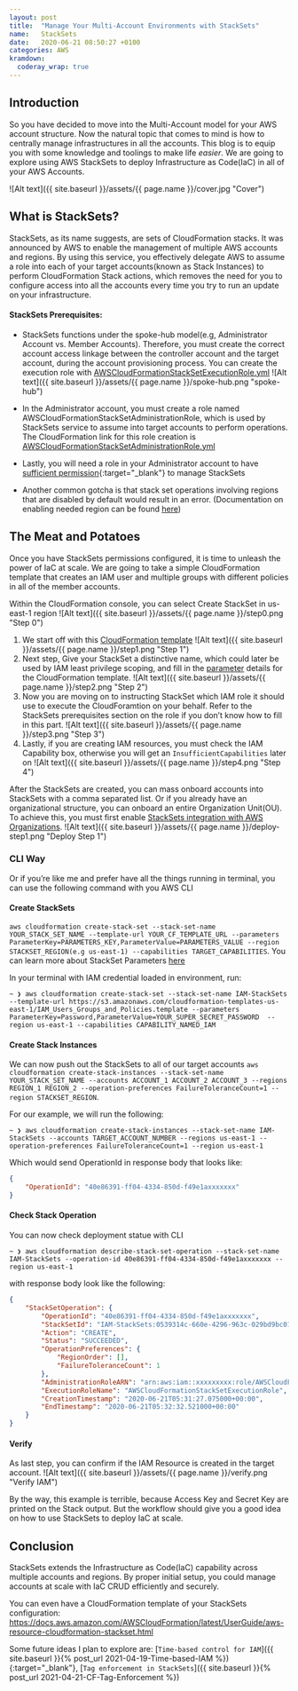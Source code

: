 ```yaml
---
layout: post
title:  "Manage Your Multi-Account Environments with StackSets"
name:   StackSets
date:   2020-06-21 08:50:27 +0100
categories: AWS
kramdown:
  coderay_wrap: true
---
```

## Introduction
So you have decided to move into the Multi-Account model for your AWS account structure. Now the natural topic that comes to mind is how to centrally manage infrastructures in all the accounts. This blog is to equip you with some knowledge and toolings to make life _easier_. We are going to explore using AWS StackSets to deploy Infrastructure as Code(IaC) in all of your AWS Accounts.

![Alt text]({{ site.baseurl }}/assets/{{ page.name }}/cover.jpg "Cover")

## What is StackSets?
StackSets, as its name suggests, are sets of CloudFormation stacks. It was announced by AWS to enable the management of multiple AWS accounts and regions. By using this service, you effectively delegate AWS to assume a role into each of your target accounts(known as Stack Instances) to perform CloudFormation Stack actions, which removes the need for you to configure access into all the accounts every time you try to run an update on your infrastructure. 


#### StackSets Prerequisites:
* StackSets functions under the spoke-hub model(e.g, Administrator Account vs. Member Accounts). Therefore, you must create the correct account access linkage between the controller account and the target account, during the account provisioning process. You can create the execution role with [AWSCloudFormationStackSetExecutionRole.yml](https://s3.amazonaws.com/cloudformation-stackset-sample-templates-us-east-1/AWSCloudFormationStackSetExecutionRole.yml)
![Alt text]({{ site.baseurl }}/assets/{{ page.name }}/spoke-hub.png "spoke-hub")

* In the Administrator account, you must create a role named AWSCloudFormationStackSetAdministrationRole, which is used by StackSets service to assume into target accounts to perform operations. The CloudFormation link for this role creation is [AWSCloudFormationStackSetAdministrationRole.yml](https://s3.amazonaws.com/cloudformation-stackset-sample-templates-us-east-1/AWSCloudFormationStackSetAdministrationRole.yml)


* Lastly, you will need a role in your Administrator account to have [sufficient permission](/thoughts/archive/CloudFormationIAM){:target="_blank"} to manage StackSets

* Another common gotcha is that stack set operations involving regions that are disabled by default would result in an error. (Documentation on enabling needed region can be found [here](https://docs.amazonaws.cn/general/latest/gr/rande-manage.html))

## The Meat and Potatoes
Once you have StackSets permissions configured, it is time to unleash the power of IaC at scale. We are going to take a simple CloudFormation template that creates an IAM user and multiple groups with different policies in all of the member accounts. 

Within the CloudFormation console, you can select Create StackSet in us-east-1 region
![Alt text]({{ site.baseurl }}/assets/{{ page.name }}/step0.png "Step 0")
1. We start off with this [CloudFormation template](
https://s3.amazonaws.com/cloudformation-templates-us-east-1/IAM_Users_Groups_and_Policies.template)
![Alt text]({{ site.baseurl }}/assets/{{ page.name }}/step1.png "Step 1")
2. Next step, Give your StackSet a distinctive name, which could later be used by IAM least privilege scoping, and fill in the [parameter](https://docs.aws.amazon.com/AWSCloudFormation/latest/UserGuide/parameters-section-structure.html) details for the CloudFormation template. 
![Alt text]({{ site.baseurl }}/assets/{{ page.name }}/step2.png "Step 2")
3. Now you are moving on to instructing StackSet which IAM role it should use to execute the CloudForamtion on your behalf. Refer to the StackSets prerequisites section on the role if you don’t know how to fill in this part.
![Alt text]({{ site.baseurl }}/assets/{{ page.name }}/step3.png "Step 3")
4. Lastly, if you are creating IAM resources, you must check the IAM Capability box, otherwise you will get an `InsufficientCapabilities` later on
![Alt text]({{ site.baseurl }}/assets/{{ page.name }}/step4.png "Step 4")

After the StackSets are created, you can mass onboard accounts into StackSets with a comma separated list. Or if you already have an organizational structure, you can onboard an entire Organization Unit(OU). To achieve this, you must first enable [StackSets integration with AWS Organizations](https://docs.aws.amazon.com/organizations/latest/userguide/services-that-can-integrate-cloudformation.html). 
![Alt text]({{ site.baseurl }}/assets/{{ page.name }}/deploy-step1.png "Deploy Step 1")

### CLI Way
Or if you’re like me and prefer have all the things running in terminal, you can use the following command with you AWS CLI

#### Create StackSets
`aws cloudformation create-stack-set --stack-set-name YOUR_STACK_SET_NAME --template-url YOUR_CF_TEMPLATE_URL --parameters ParameterKey=PARAMETERS_KEY,ParameterValue=PARAMETERS_VALUE --region STACKSET_REGION(e.g us-east-1) --capabilities TARGET_CAPABILITIES`. You can learn more about StackSet Parameters [here](https://docs.aws.amazon.com/AWSCloudFormation/latest/APIReference/API_CreateStack.html)


In your terminal with IAM credential loaded in environment, run: 
```shell
~ ❯ aws cloudformation create-stack-set --stack-set-name IAM-StackSets --template-url https://s3.amazonaws.com/cloudformation-templates-us-east-1/IAM_Users_Groups_and_Policies.template --parameters ParameterKey=Password,ParameterValue=YOUR_SUPER_SECRET_PASSWORD  --region us-east-1 --capabilities CAPABILITY_NAMED_IAM
```


#### Create Stack Instances
We can now push out the StackSets to all of our target accounts
`aws cloudformation create-stack-instances --stack-set-name YOUR_STACK_SET_NAME --accounts ACCOUNT_1 ACCOUNT_2 ACCOUNT_3 --regions REGION_1 REGION_2 --operation-preferences FailureToleranceCount=1 --region STACKSET_REGION`. 

For our example, we will run the following:
```
~ ❯ aws cloudformation create-stack-instances --stack-set-name IAM-StackSets --accounts TARGET_ACCOUNT_NUMBER --regions us-east-1 --operation-preferences FailureToleranceCount=1 --region us-east-1
```
Which would send OperationId in response body that looks like:
```json
{
    "OperationId": "40e86391-ff04-4334-850d-f49e1axxxxxxx"
}
```

#### Check Stack Operation
You can now check deployment statue with CLI 
```
~ ❯ aws cloudformation describe-stack-set-operation --stack-set-name IAM-StackSets --operation-id 40e86391-ff04-4334-850d-f49e1axxxxxxx --region us-east-1
```
with response body look like the following:
```json
{
    "StackSetOperation": {
        "OperationId": "40e86391-ff04-4334-850d-f49e1axxxxxxx",
        "StackSetId": "IAM-StackSets:0539314c-660e-4296-963c-029bd9bc0144",
        "Action": "CREATE",
        "Status": "SUCCEEDED",
        "OperationPreferences": {
            "RegionOrder": [],
            "FailureToleranceCount": 1
        },
        "AdministrationRoleARN": "arn:aws:iam::xxxxxxxxx:role/AWSCloudFormationStackSetAdministrationRole",
        "ExecutionRoleName": "AWSCloudFormationStackSetExecutionRole",
        "CreationTimestamp": "2020-06-21T05:31:27.075000+00:00",
        "EndTimestamp": "2020-06-21T05:32:32.521000+00:00"
    }
}
```

#### Verify 
As last step, you can confirm if the IAM Resource is created in the target account.
![Alt text]({{ site.baseurl }}/assets/{{ page.name }}/verify.png "Verify IAM")

By the way, this example is terrible, because Access Key and Secret Key are printed on the Stack output. But the workflow should give you a good idea on how to use StackSets to deploy IaC at scale.

## Conclusion
StackSets extends the Infrastructure as Code(IaC) capability across multiple accounts and regions. By proper initial setup, you could manage accounts at scale with IaC CRUD efficiently and securely. 

You can even have a CloudFormation template of your StackSets configuration: <https://docs.aws.amazon.com/AWSCloudFormation/latest/UserGuide/aws-resource-cloudformation-stackset.html>

Some future ideas I plan to explore are: [`Time-based control for IAM`]({{ site.baseurl }}{% post_url 2021-04-19-Time-based-IAM %}){:target="_blank"}, [`Tag enforcement in StackSets`]({{ site.baseurl }}{% post_url 2021-04-21-CF-Tag-Enforcement %})

